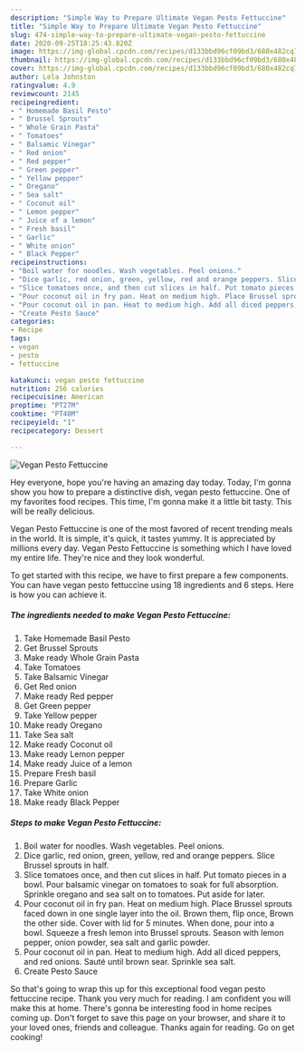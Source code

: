 ```yaml
---
description: "Simple Way to Prepare Ultimate Vegan Pesto Fettuccine"
title: "Simple Way to Prepare Ultimate Vegan Pesto Fettuccine"
slug: 474-simple-way-to-prepare-ultimate-vegan-pesto-fettuccine
date: 2020-09-25T18:25:43.820Z
image: https://img-global.cpcdn.com/recipes/d133bbd96cf09bd3/680x482cq70/vegan-pesto-fettuccine-recipe-main-photo.jpg
thumbnail: https://img-global.cpcdn.com/recipes/d133bbd96cf09bd3/680x482cq70/vegan-pesto-fettuccine-recipe-main-photo.jpg
cover: https://img-global.cpcdn.com/recipes/d133bbd96cf09bd3/680x482cq70/vegan-pesto-fettuccine-recipe-main-photo.jpg
author: Lela Johnston
ratingvalue: 4.9
reviewcount: 2145
recipeingredient:
- " Homemade Basil Pesto"
- " Brussel Sprouts"
- " Whole Grain Pasta"
- " Tomatoes"
- " Balsamic Vinegar"
- " Red onion"
- " Red pepper"
- " Green pepper"
- " Yellow pepper"
- " Oregano"
- " Sea salt"
- " Coconut oil"
- " Lemon pepper"
- " Juice of a lemon"
- " Fresh basil"
- " Garlic"
- " White onion"
- " Black Pepper"
recipeinstructions:
- "Boil water for noodles. Wash vegetables. Peel onions."
- "Dice garlic, red onion, green, yellow, red and orange peppers. Slice Brussel sprouts in half."
- "Slice tomatoes once, and then cut slices in half. Put tomato pieces in a bowl. Pour balsamic vinegar on tomatoes to soak for full absorption. Sprinkle oregano and sea salt on to tomatoes. Put aside for later."
- "Pour coconut oil in fry pan. Heat on medium high. Place Brussel sprouts faced down in one single layer into the oil. Brown them, flip once, Brown the other side. Cover with lid for 5 minutes. When done, pour into a bowl. Squeeze a fresh lemon into Brussel sprouts. Season with lemon pepper, onion powder, sea salt and garlic powder."
- "Pour coconut oil in pan. Heat to medium high. Add all diced peppers, and red onions. Sauté until brown sear. Sprinkle sea salt."
- "Create Pesto Sauce"
categories:
- Recipe
tags:
- vegan
- pesto
- fettuccine

katakunci: vegan pesto fettuccine 
nutrition: 256 calories
recipecuisine: American
preptime: "PT27M"
cooktime: "PT40M"
recipeyield: "1"
recipecategory: Dessert

---
```



![Vegan Pesto Fettuccine](https://img-global.cpcdn.com/recipes/d133bbd96cf09bd3/680x482cq70/vegan-pesto-fettuccine-recipe-main-photo.jpg)

Hey everyone, hope you're having an amazing day today. Today, I'm gonna show you how to prepare a distinctive dish, vegan pesto fettuccine. One of my favorites food recipes. This time, I'm gonna make it a little bit tasty. This will be really delicious.



Vegan Pesto Fettuccine is one of the most favored of recent trending meals in the world. It is simple, it's quick, it tastes yummy. It is appreciated by millions every day. Vegan Pesto Fettuccine is something which I have loved my entire life. They're nice and they look wonderful.


To get started with this recipe, we have to first prepare a few components. You can have vegan pesto fettuccine using 18 ingredients and 6 steps. Here is how you can achieve it.

<!--inarticleads1-->

##### The ingredients needed to make Vegan Pesto Fettuccine:

1. Take  Homemade Basil Pesto
1. Get  Brussel Sprouts
1. Make ready  Whole Grain Pasta
1. Take  Tomatoes
1. Take  Balsamic Vinegar
1. Get  Red onion
1. Make ready  Red pepper
1. Get  Green pepper
1. Take  Yellow pepper
1. Make ready  Oregano
1. Take  Sea salt
1. Make ready  Coconut oil
1. Make ready  Lemon pepper
1. Make ready  Juice of a lemon
1. Prepare  Fresh basil
1. Prepare  Garlic
1. Take  White onion
1. Make ready  Black Pepper




<!--inarticleads2-->

##### Steps to make Vegan Pesto Fettuccine:

1. Boil water for noodles. Wash vegetables. Peel onions.
1. Dice garlic, red onion, green, yellow, red and orange peppers. Slice Brussel sprouts in half.
1. Slice tomatoes once, and then cut slices in half. Put tomato pieces in a bowl. Pour balsamic vinegar on tomatoes to soak for full absorption. Sprinkle oregano and sea salt on to tomatoes. Put aside for later.
1. Pour coconut oil in fry pan. Heat on medium high. Place Brussel sprouts faced down in one single layer into the oil. Brown them, flip once, Brown the other side. Cover with lid for 5 minutes. When done, pour into a bowl. Squeeze a fresh lemon into Brussel sprouts. Season with lemon pepper, onion powder, sea salt and garlic powder.
1. Pour coconut oil in pan. Heat to medium high. Add all diced peppers, and red onions. Sauté until brown sear. Sprinkle sea salt.
1. Create Pesto Sauce




So that's going to wrap this up for this exceptional food vegan pesto fettuccine recipe. Thank you very much for reading. I am confident you will make this at home. There's gonna be interesting food in home recipes coming up. Don't forget to save this page on your browser, and share it to your loved ones, friends and colleague. Thanks again for reading. Go on get cooking!
